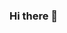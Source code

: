### Hi there 👋

<!--
**simonamancini73/simonamancini73** is a ✨ _special_ ✨ repository because its `README.md` (this file) appears on your GitHub profile.

I'm Simona Mancini

- 🔭 I’m currently working on ...
- 🌱 I’m currently learning ...
- 👯 I’m looking to collaborate on ...
- 🤔 I’m looking for help with ...
- 💬 Ask me about ...
- 📫 How to reach me:

<a href="https://www.linkedin.com/in/simona-mancini-78aa02211//"><img align="left" src="https://raw.githubusercontent.com/yushi1007/simonamancini73/main/images/linkedin.svg" alt="Yu Shi | LinkedIn" width="21px"/></a>
</br>


-->







